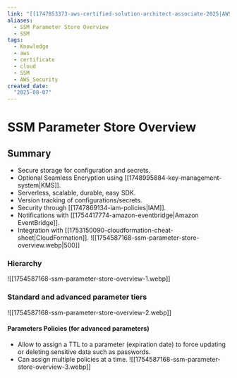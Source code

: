 ```yaml
---
link: "[[1747853373-aws-certified-solution-architect-associate-2025|AWS Certified Solution Architect Associate 2025]]"
aliases: 
  - SSM Parameter Store Overview
  - SSM
tags:
  - Knowledge
  - aws
  - certificate
  - cloud
  - SSM
  - AWS_Security
created_date:
  "2025-08-07"
---
```

# SSM Parameter Store Overview
## Summary
- Secure storage for configuration and secrets.
- Optional Seamless Encryption using [[1748995884-key-management-system|KMS]].
- Serverless, scalable, durable, easy SDK.
- Version tracking of configurations/secrets.
- Security through [[1747869134-iam-policies|IAM]].
- Notifications with [[1754417774-amazon-eventbridge|Amazon EventBridge]].
- Integration with [[1753150090-cloudformation-cheat-sheet|CloudFormation]].
![[1754587168-ssm-parameter-store-overview.webp|500]]

### Hierarchy
![[1754587168-ssm-parameter-store-overview-1.webp]]

### Standard and advanced parameter tiers
![[1754587168-ssm-parameter-store-overview-2.webp]]

#### Parameters Policies (for advanced parameters)
- Allow to assign a TTL to a parameter (expiration date) to force updating or deleting sensitive data such as passwords.
- Can assign multiple policies at a time.
![[1754587168-ssm-parameter-store-overview-3.webp]]


